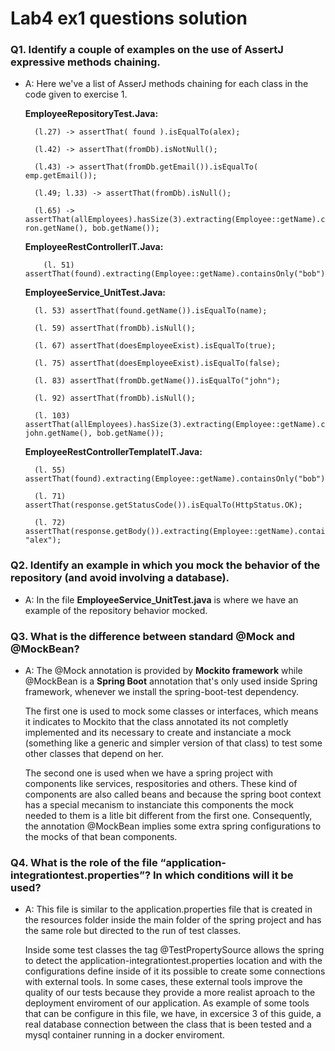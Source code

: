 # Lab4 ex1 questions solution

### Q1. Identify a couple of examples on the use of AssertJ expressive methods chaining.

- A:  Here we've a list of AsserJ methods chaining for each class in the code given to exercise 1.
        
     **EmployeeRepositoryTest.Java:**
          
        (l.27) -> assertThat( found ).isEqualTo(alex);
                                
        (l.42) -> assertThat(fromDb).isNotNull();
                                
        (l.43) -> assertThat(fromDb.getEmail()).isEqualTo( emp.getEmail());
                                
        (l.49; l.33) -> assertThat(fromDb).isNull();
                                
        (l.65) -> assertThat(allEmployees).hasSize(3).extracting(Employee::getName).containsOnly(alex.getName(), ron.getName(), bob.getName());


     **EmployeeRestControllerIT.Java:**
          
          (l. 51) assertThat(found).extracting(Employee::getName).containsOnly("bob");


     **EmployeeService_UnitTest.Java:**
     
        (l. 53) assertThat(found.getName()).isEqualTo(name);
        
        (l. 59) assertThat(fromDb).isNull();
        
        (l. 67) assertThat(doesEmployeeExist).isEqualTo(true);
        
        (l. 75) assertThat(doesEmployeeExist).isEqualTo(false);
        
        (l. 83) assertThat(fromDb.getName()).isEqualTo("john");
        
        (l. 92) assertThat(fromDb).isNull();
        
        (l. 103) assertThat(allEmployees).hasSize(3).extracting(Employee::getName).contains(alex.getName(), john.getName(), bob.getName());


    **EmployeeRestControllerTemplateIT.Java:**
    
        (l. 55) assertThat(found).extracting(Employee::getName).containsOnly("bob");
        
        (l. 71) assertThat(response.getStatusCode()).isEqualTo(HttpStatus.OK);
        
        (l. 72) assertThat(response.getBody()).extracting(Employee::getName).containsExactly("bob", "alex");


### Q2. Identify an example in which you mock the behavior of the repository (and avoid involving a database).

  - A:  In the file **EmployeeService_UnitTest.java** is where we have an example of the repository behavior mocked.


### Q3. What is the difference between standard @Mock and @MockBean?

   - A: The @Mock annotation is provided by **Mockito framework** while @MockBean is a **Spring Boot** annotation that's only used inside Spring framework, whenever we install the spring-boot-test dependency.


        The first one is used to mock some classes or interfaces, which means it indicates to Mockito that the class annotated its not completly implemented and its necessary to create and instanciate a mock (something like a generic and simpler version of that class) to test some other classes that depend on her.


        The second one is used when we have a spring project with components like services, respositories and others. These kind of components are also called beans and because the spring boot context has a special mecanism to instanciate this components the mock needed to them is a litle bit different from the first one. Consequently, the annotation @MockBean implies some extra spring configurations to the mocks of that bean components. 



### Q4. What is the role of the file “application-integrationtest.properties”? In which conditions will it be used?

   - A: This file is similar to the application.properties file that is created in the resources folder inside the main folder of the spring project and has the same role but directed to the run of test classes. 

        Inside some test classes the tag @TestPropertySource allows the spring to detect the application-integrationtest.properties location and with the configurations define inside of it its possible to create some connections with external tools. In some cases, these external tools improve the quality of our tests because they provide a more realist aproach to the deployment enviroment of our application. As example of some tools that can be configure in this file, we have, in excersice 3 of this guide, a real database connection between the class that is been tested and a mysql container running in a docker enviroment.
